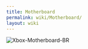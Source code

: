 ```yaml
---
title: Motherboard
permalink: wiki/Motherboard/
layout: wiki
---
```


![Xbox-Motherboard-BR](Xbox-Motherboard-BR.jpg "Xbox-Motherboard-BR")
